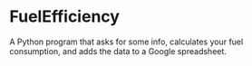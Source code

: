 # FuelEfficiency
A Python program that asks for some info, calculates your fuel consumption, and adds the data to a Google spreadsheet.
